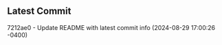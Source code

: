 
## Latest Commit
7212ae0 - Update README with latest commit info (2024-08-29 17:00:26 -0400) <Yunxi-Zhou>
